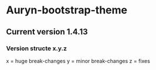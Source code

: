 # Auryn-bootstrap-theme

## Current version **1.4.13**

### Version structe x.y.z

x = huge break-changes
y = minor break-changes
z = fixes
